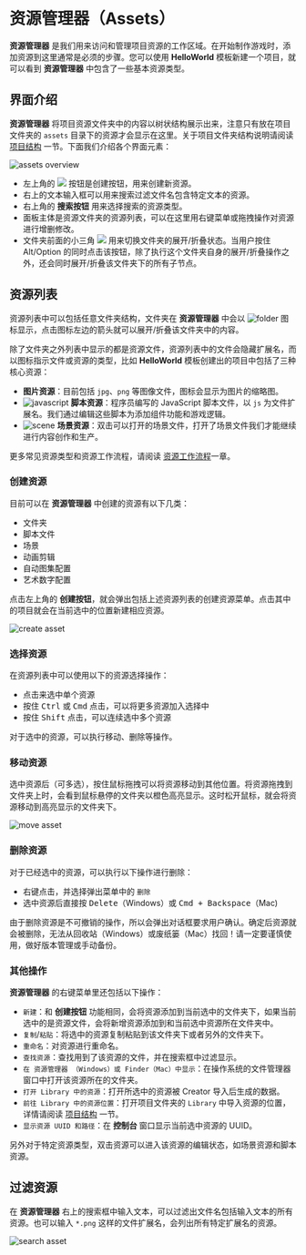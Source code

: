 # 资源管理器（Assets）

**资源管理器** 是我们用来访问和管理项目资源的工作区域。在开始制作游戏时，添加资源到这里通常是必须的步骤。您可以使用 **HelloWorld** 模板新建一个项目，就可以看到 **资源管理器** 中包含了一些基本资源类型。

## 界面介绍

**资源管理器** 将项目资源文件夹中的内容以树状结构展示出来，注意只有放在项目文件夹的 `assets` 目录下的资源才会显示在这里。关于项目文件夹结构说明请阅读 [项目结构](../../project-structure.md) 一节。下面我们介绍各个界面元素：

![assets overview](assets/overview.png)

- 左上角的 ![](assets/add.png) 按钮是创建按钮，用来创建新资源。
- 右上的文本输入框可以用来搜索过滤文件名包含特定文本的资源。
- 右上角的 **搜索按钮** 用来选择搜索的资源类型。
- 面板主体是资源文件夹的资源列表，可以在这里用右键菜单或拖拽操作对资源进行增删修改。
- 文件夹前面的小三角 ![](assets/button.png) 用来切换文件夹的展开/折叠状态。当用户按住 Alt/Option 的同时点击该按钮，除了执行这个文件夹自身的展开/折叠操作之外，还会同时展开/折叠该文件夹下的所有子节点。

## 资源列表

资源列表中可以包括任意文件夹结构，文件夹在 **资源管理器** 中会以 ![folder](assets/folder.png) 图标显示，点击图标左边的箭头就可以展开/折叠该文件夹中的内容。

除了文件夹之外列表中显示的都是资源文件，资源列表中的文件会隐藏扩展名，而以图标指示文件或资源的类型，比如 **HelloWorld** 模板创建出的项目中包括了三种核心资源：

- **图片资源**：目前包括 `jpg`、`png` 等图像文件，图标会显示为图片的缩略图。
- ![javascript](assets/javascript.png) **脚本资源**：程序员编写的 JavaScript 脚本文件，以 `js` 为文件扩展名。我们通过编辑这些脚本为添加组件功能和游戏逻辑。
- ![scene](../../../asset-workflow/index/scene.png) **场景资源**：双击可以打开的场景文件，打开了场景文件我们才能继续进行内容创作和生产。

更多常见资源类型和资源工作流程，请阅读 [资源工作流程](../../../asset-workflow/index.md)一章。

### 创建资源

目前可以在 **资源管理器** 中创建的资源有以下几类：

- 文件夹
- 脚本文件
- 场景
- 动画剪辑
- 自动图集配置
- 艺术数字配置

点击左上角的 **创建按钮**，就会弹出包括上述资源列表的创建资源菜单。点击其中的项目就会在当前选中的位置新建相应资源。

![create asset](assets/create_scene.png)

### 选择资源

在资源列表中可以使用以下的资源选择操作：

- 点击来选中单个资源
- 按住 <kbd>Ctrl</kbd> 或 <kbd>Cmd</kbd> 点击，可以将更多资源加入选择中
- 按住 <kbd>Shift</kbd> 点击，可以连续选中多个资源

对于选中的资源，可以执行移动、删除等操作。

### 移动资源

选中资源后（可多选），按住鼠标拖拽可以将资源移动到其他位置。将资源拖拽到文件夹上时，会看到鼠标悬停的文件夹以橙色高亮显示。这时松开鼠标，就会将资源移动到高亮显示的文件夹下。

![move asset](assets/move_asset.png)

### 删除资源

对于已经选中的资源，可以执行以下操作进行删除：

- 右键点击，并选择弹出菜单中的 `删除`
- 选中资源后直接按 <kbd>Delete</kbd>（Windows）或 <kbd>Cmd + Backspace</kbd>（Mac)

由于删除资源是不可撤销的操作，所以会弹出对话框要求用户确认。确定后资源就会被删除，无法从回收站（Windows）或废纸篓（Mac）找回！请一定要谨慎使用，做好版本管理或手动备份。

### 其他操作

**资源管理器** 的右键菜单里还包括以下操作：

- `新建`：和 **创建按钮** 功能相同，会将资源添加到当前选中的文件夹下，如果当前选中的是资源文件，会将新增资源添加到和当前选中资源所在文件夹中。
- `复制`/`粘贴`：将选中的资源复制粘贴到该文件夹下或者另外的文件夹下。
- `重命名`：对资源进行重命名。
- `查找资源`：查找用到了该资源的文件，并在搜索框中过滤显示。
- `在 资源管理器 （Windows）或 Finder（Mac）中显示`：在操作系统的文件管理器窗口中打开该资源所在的文件夹。
- `打开 Library 中的资源`：打开所选中的资源被 Creator 导入后生成的数据。
- `前往 Library 中的资源位置`：打开项目文件夹的 `Library` 中导入资源的位置，详情请阅读 [项目结构](../../project-structure.md) 一节。
- `显示资源 UUID 和路径`：在 **控制台** 窗口显示当前选中资源的 UUID。

另外对于特定资源类型，双击资源可以进入该资源的编辑状态，如场景资源和脚本资源。

## 过滤资源

在 **资源管理器** 右上的搜索框中输入文本，可以过滤出文件名包括输入文本的所有资源。也可以输入 `*.png` 这样的文件扩展名，会列出所有特定扩展名的资源。

![search asset](assets/search_asset.png)
